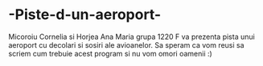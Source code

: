 # -Piste-d-un-aeroport-
Micoroiu Cornelia si Horjea Ana Maria grupa 1220 F va prezenta pista unui aeroport cu decolari si sosiri ale avioanelor. 
Sa speram ca vom reusi sa scriem cum trebuie acest program si nu vom omori oamenii :)
